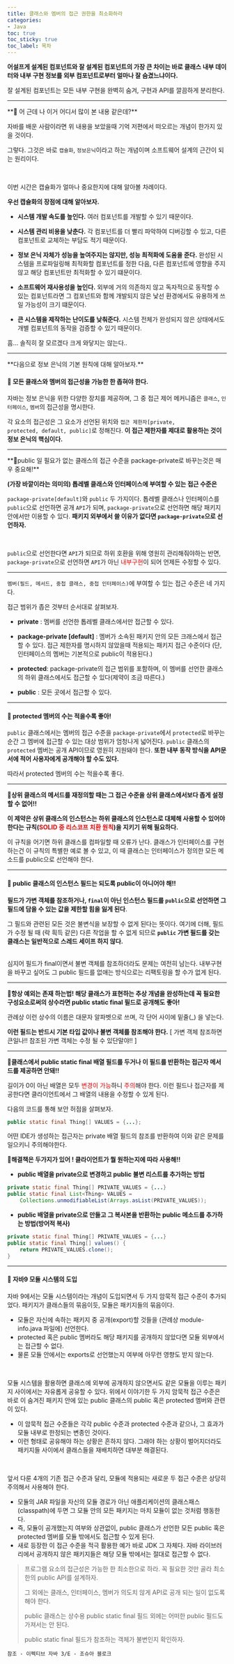 ```yaml
---
title: 클래스와 멤버의 접근 권한을 최소화하라
categories:
- Java
toc: true
toc_sticky: true
toc_label: 목차
---
```


**어설프게 설계된 컴포넌트와 잘 설계된 컴포넌트의 가장 큰 차이는 바로 클래스 내부 데이터와 내부 구현 정보를 외부 컴포넌트로부터 얼마나 잘 숨겼느냐이다.**

잘 설계된 컴포넌트는 모든 내부 구현을 완벽히 숨겨, 구현과 API를 깔끔하게 분리한다.

<hr>
**💎 어 근데 나 이거 어디서 많이 본 내용 같은데?**

자바를 배운 사람이라면 위 내용을 보았을때 기억 저편에서 떠오르는 개념이 한가지 있을 것이다.

그렇다. 그것은 바로 <code>캡슐화</code>, <code>정보은닉</code>이라고 하는 개념이며 소프트웨어 설계의 근간이 되는 원리이다.

<br>

이번 시간은 캡슐화가 얼마나 중요한지에 대해 알아볼 차례이다.

**우선 캡슐화의 장점에 대해 알아보자.**

* **시스템 개발 속도를 높인다.** 여러 컴포넌트를 개발할 수 있기 때문이다.
* **시스템 관리 비용을 낮춘다.** 각 컴포넌트를 더 빨리 파악하여 디버깅할 수 있고, 다른 컴포넌트로 교체하는 부담도 적기 때문이다.
* **정보 은닉 자체가 성능을 높여주지는 않지만, 성능 최적화에 도움을 준다.**
  완성된 시스템을 프로파일링해 최적화할 컴포넌트를 정한 다음, 다른 컴포넌트에 영향을 주지 않고 해당 컴포넌트만 최적화할 수 있기 떄문이다.

* **소프트웨어 재사용성을 높인다.** 외부에 거의 의존하지 않고 독자적으로 동작할 수 있는 컴포넌트라면 그 컴포넌트와 함께 개발되지 않은 낯선 환경에서도 유용하게 쓰일 가능성이 크기 떄문이다.
* **큰 시스템을 제작하는 난이도를 낮춰준다.** 시스템 전체가 완성되지 않은 상태에서도 개별 컴포넌트의 동작을 검증할 수 있기 때문이다.

흠... 솔직히 잘 모르겠다  크게 와닿지는 않는다..

<hr>
**다음으로 정보 은닉의 기본 원칙에 대해 알아보자.**

#### 🔗 모든 클래스와 멤버의 접근성을 가능한 한 좁혀야 한다.

자바는 정보 은닉을 위한 다양한 장치를 제공하며, 그 중 접근 제어 메커니즘은 <code>클래스</code>, <code>인터페이스</code>, <code>멤버</code>의 접근성을 명시한다. 

각 요소의 접근성은 그 요소가 선언된 위치와 <code>접근 제한자[private, protected, default, public]</code>로 정해진다. **이 접근 제한자를 제대로 활용하는 것이 정보 은닉의 핵심이다.**

<hr>
**💎public 일 필요가 없는 클래스의 접근 수준을 package-private로 바꾸는것은 매우 중요해!**

**(가장 바깥이라는 의미의) 톱레벨 클래스와 인터페이스에 부여할 수 있는 접근 수준은**

<code>package-private[default]</code>와 <code>public</code> 두 가지이다. 
톱레벨 클래스나 인터페이스를 <code>public</code>으로 선언하면 공개 <code>API</code>가 되며, <code>package-private</code>으로 선언하면 해당 패키지 안에서만 이용할 수 있다. 
**패키지 외부에서 쓸 이유가 없다면 <code>package-private</code>으로 선언하자.**

<br>

<code>public</code>으로 선언한다면 <code>API</code>가 되므로 하위 호환을 위해 영원히 관리해줘야하는 반면, 
<code>package-private</code>으로 선언하면 <code>API</code>가 아닌 <span style="color:red;">내부구현</span>이 되어 언제든 수정할 수 있다.

<hr>

<code>멤버(필드, 메서드, 중첩 클래스, 중첩 인터페이스)</code>에 부여할 수 있는 접근 수준은 네 가지다.

접근 범위가 좁은 것부터 순서대로 살펴보자.

* **private** : 멤버를 선언한 톱레벨 클래스에서만 접근할 수 있다.
* **package-private [default]** : 멤버가 소속된 패키지 안의 모든 크래스에서 접근할 수 있다.
  접근 제한자를 명시하지 않았을때 적용되는 패키지 접근 수준이다
  (단, 인터페이스의 멤버는 기본적으로 public이 적용된다.)
* **protected**: package-private의 접근 범위를 포함하며, 이 멤버를 선언한 클래스의 하위 클래스에서도 접근할 수 있다(제약이 조금 따른다.)

* **public** : 모든 곳에서 접근할 수 있다.

<hr>

#### 🔗 protected 멤버의 수는 적을수록 좋아!

<code>public</code> 클래스에서는 멤버의 접근 수준을 <code>package-private</code>에서 <code>protected</code>로 바꾸는 순간 그 멤버에 접근할 수 있는 대상 범위가 엄청나게 넓어진다. <code>public</code> 클래스의 <code>protected</code> 멤버는 공개 API이므로 영원히 지원돼야 한다. **또한 내부 동작 방식을 API문서에 적어 사용자에게 공개해야 할 수도 있다.**

따라서 protected 멤버의 수는 적을수록 좋다.

<hr>

**💎상위 클래스의 메서드를 재정의할 때는 그 접근 수준을 상위 클래스에서보다 좁게 설정 할 수 없어!!**

**이 제약은 상위 클래스의 인스턴스는 하위 클래스의 인스턴스로 대체해 사용할 수 있어야 한다는 규칙(<span style="color:red;">SOLID 중 리스코프 치환 원칙</span>)을 지키기 위해 필요하다.**

이 규칙을 어기면 하위 클래스를 컴파일할 때 오류가 난다. 클래스가 인터페이스를 구현하는건 이 규칙의 특별한 예로 볼 수 있고, 이 때 클래스는 인터페이스가 정의한 모든 메소드를 public으로 선언해야 한다.

<hr>

#### 🔗 public 클래스의 인스턴스 필드는 되도록 public이 아니어야 해!!

**필드가 가변 객체를 참조하거나, <code>final</code>이 아닌 인스턴스 필드를 <code>public</code>으로 선언하면 그 필드에 담을 수 있는 값을 제한할 힘을 잃게 된다**.
<br>

그 필드와 관련된 모든 것은 불변식을 보장할 수 없게 된다는 뜻이다. 
여기에 더해, 필드가 수정 될 때 (락 흭득 같은) 다른 작업을 할 수 없게 되므로 **<code>public</code> 가변 필드를 갖는 클래스는 일반적으로 스레드 세이프 하지 않다.**

<br>
심지어 필드가 final이면서 불변 객체를 참조하더라도 문제는 여전히 남는다. 내부구현을 바꾸고 싶어도 그 public 필드를 없애는 방식으로는 리팩토링을 할 수가 없게 된다.



<hr>

**💎항상 예외는 존재 하는법!  해당 클래스가 표현하는 추상 개념을 완성하는데 꼭 필요한 구성요소로써의 상수라면 public static final 필드로 공개해도 좋아!**

관례상 이런 상수의 이름은 대문자 알파벳으로 쓰며, 각 단어 사이에 밑줄(_) 을 넣는다.

**이런 필드는 반드시 기본 타입 값이나 불변 객체를 참조해야 한다.**
[ 가변 객체 참조하면 큰일나!!  참조된 가변 객체는 수정 될 수 있단말야!! ]

<hr>

**💎클래스에서 public static final 배열 필드를 두거나 이 필드를 반환하는 접근자 메서드를 제공하면 안돼!!**

길이가 0이 아닌 배열은 모두 <span style="color:red;">변경이 가능</span>하니 <span style="color:red;">주의</span>해야 한다. 이런 필드나 접근자를 제공한다면 클라이언트에서 그 배열의 내용을 수정할 수 있게 된다. 

다음의 코드를 통해 보안 허점을 살펴보자.

```java
public static final Thing[] VALUES = {...};
```

어떤 IDE가 생성하는 접근자는 private 배열 필드의 참조를 반환하여 이와 같은 문제를 일으키니 주의해야한다.



**💎해결책은 두가지가 있어 ! 클라이언트가 뭘 원하는지에 따라 사용해!!**

* **public 배열을 private으로 변경하고 public 불변 리스트를 추가하는 방법** 

```java
private static final Thing[] PRIVATE_VALUES = {...}
public static final List<Thing> VALUES =
	Collections.unmodifiableList(Arrays.asList(PRIVATE_VALUES));
```

* **public 배열을 private으로 만들고 그 복사본을 반환하는 public 메소드를 추가하는 방법(방어적 복사)**

```java
private static final Thing[] PRIVATE_VALUES = {...}
public static final Thing[] values() {
	return PRIVATE_VALUES.clone();
}
```



<hr>

#### 🔗 자바9 모듈 시스템의 도입

자바 9에서는 모듈 시스템이라는 개념이 도입되면서 두 가지 암묵적 접근 수준이 추가되었다. 패키지가 클래스들의 묶음이듯, 모듈은 패키지들의 묶음이다.

- 모듈은 자신에 속하는 패키지 중 공개(export)할 것들을 (관례상 module-info.java 파일에) 선언한다.
- protected 혹은 public 멤버라도 해당 패키지를 공개하지 않았다면 모듈 외부에서는 접근할 수 없다.
- 물론 모듈 안에서는 exports로 선언했는지 여부에 아무런 영향도 받지 않는다.

 <br>

모듈 시스템을 활용하면 클래스에 외부에 공개하지 않으면서도 같은 모듈을 이루는 패키지 사이에서는 자유롭게 공유할 수 있다. 위에서 이야기한 두 가지 암묵적 접근 수준은 바로 이 숨겨진 패키지 안에 있는 public 클래스의 public 혹은 protected 멤버와 관련이 있다.

- 이 암묵적 접근 수준들은 각각 public 수준과 protected 수준과 같으나, 그 효과가 모듈 내부로 한정되는 변종인 것이다.
- 이런 형태로 공유해야 하는 상황은 흔하지 않다. 그래야 하는 상황이 벌어지더라도 패키지들 사이에서 클래스들을 재배치하면 대부분 해결된다.

 <br>

앞서 다룬 4개의 기존 접근 수준과 달리, 모듈에 적용되는 새로운 두 접근 수준은 상당히 주의해서 사용해야 한다.

- 모듈의 JAR 파일을 자신의 모듈 경로가 아닌 애플리케이션의 클래스패스(classpath)에 두면 그 모듈 안의 모든 패키지는 마치 모듈이 없는 것처럼 행동한다.
- 즉, 모듈이 공개했는지 여부와 상관없이, public 클래스가 선언한 모든 public 혹은 protected 멤버를 모듈 밖에서도 접근할 수 있게 된다.
- 새로 등장한 이 접근 수준을 적극 활용한 예가 바로 JDK 그 자체다. 자바 라이브러리에서 공개하지 않은 패키지들은 해당 모듈 밖에서는 절대로 접근할 수 없다.

 



> 프로그램 요소의 접근성은 가능한 한 최소한으로 하라. 꼭 필요한 것만 골라 최소한의 public API를 설계하자.
>
> 그 외에는 클래스, 인터페이스, 멤버가 의도치 않게 API로 공개 되는 일이 없도록 해야 한다.
>
> public 클래스는 상수용 public static final 필드 외에는 어떠한 public 필드도 가져서는 안 된다.
>
> public static final 필드가 참조하는 객체가 불변인지 확인하자.



```
참조 - 이펙티브 자바 3/E - 조슈아 블로크
```

